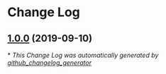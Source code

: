 # Change Log

## [1.0.0](https://github.com/dlsc-software-consulting-gmbh/PickerFX/tree/1.0.0) (2019-09-10)


\* *This Change Log was automatically generated by [github_changelog_generator](https://github.com/skywinder/Github-Changelog-Generator)*